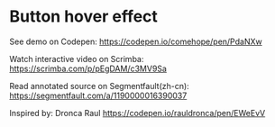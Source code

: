 # Button hover effect

See demo on Codepen: https://codepen.io/comehope/pen/PdaNXw

Watch interactive video on Scrimba: https://scrimba.com/p/pEgDAM/c3MV9Sa

Read annotated source on Segmentfault(zh-cn): https://segmentfault.com/a/1190000016390037

Inspired by: Dronca Raul https://codepen.io/rauldronca/pen/EWeEvV
